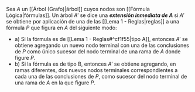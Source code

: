 Sea $A$ un [[Árbol (Grafo)|árbol]] cuyos nodos son [[Fórmula Lógica|fórmulas]]. Un árbol $A'$ se dice una ***extensión inmediata de $A$*** si $A'$ se obtiene por aplicación de una de las [[Lema 1 - Reglas|reglas]] a una fórmula $P$ que figura en $A$ del siguiente modo:
- a) Si la fórmula es de [[Lema 1 - Reglas#^cf1f55|tipo A]], entonces $A'$ se obtiene agregando un nuevo nodo terminal con una de las conclusiones de $P$ como único sucesor del nodo terminal de una rama de $A$ donde figure $P$.
- b) Si la fórmula es de tipo B, entonces $A'$ se obtiene agregando, en ramas diferentes, dos nuevos nodos terminales correspondientes a cada una de las conclusiones de $P$, como sucesor del nodo terminal de una rama de $A$ en la que figure $P$.